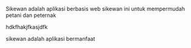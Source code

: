 Sikewan adalah aplikasi berbasis web
sikewan ini untuk mempermudah petani dan peternak

hdkfhakjfkasjdfk


sikewan adalah aplikasi bermanfaat